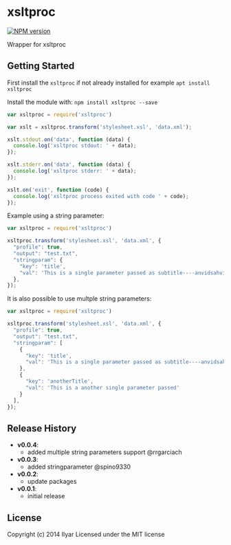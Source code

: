 # xsltproc

[![NPM version](https://badge.fury.io/js/xsltproc.svg)](http://badge.fury.io/js/xsltproc)

Wrapper for xsltproc

## Getting Started

First install the `xsltproc` if not already installed for example `apt install xsltproc`

Install the module with: `npm install xsltproc --save`
```javascript
var xsltproc = require('xsltproc')

var xslt = xsltproc.transform('stylesheet.xsl', 'data.xml');

xslt.stdout.on('data', function (data) {
  console.log('xsltproc stdout: ' + data);
});

xslt.stderr.on('data', function (data) {
  console.log('xsltproc stderr: ' + data);
});

xslt.on('exit', function (code) {
  console.log('xsltproc process exited with code ' + code);
});
```

Example using a string parameter:

```javascript
var xsltproc = require('xsltproc')

xsltproc.transform('stylesheet.xsl', 'data.xml', {
  "profile": true,
  "output": "test.txt",
  "stringparam": {
    "key": 'title',
    "val": 'This is a single parameter passed as subtitle----anvidsahviulasdhvklasdbcuw'
  },
});
```

It is also possible to use multple string parameters:

```javascript
var xsltproc = require('xsltproc')

xsltproc.transform('stylesheet.xsl', 'data.xml', {
  "profile": true,
  "output": "test.txt",
  "stringparam": [
    {
      "key": 'title',
      "val": 'This is a single parameter passed as subtitle----anvidsahviulasdhvklasdbcuw'
    },
    {
      "key": 'anotherTitle',
      "val": 'This is a another single parameter passed'
    }
  ],
});
```

## Release History

- **v0.0.4**:
    - added multiple string parameters support @rrgarciach
- **v0.0.3**:
    - added stringparameter @spino9330
- **v0.0.2**:
    - update packages
- **v0.0.1**:
    - initial release
    
## License
Copyright (c) 2014 Ilyar Licensed under the MIT license
